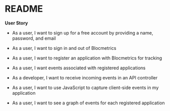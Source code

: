 # README
<b>User Story</b>
* As a user, I want to sign up for a free account by providing a name, password, and email

* As a user, I want to sign in and out of Blocmetrics

* As a user, I want to register an application with Blocmetrics for tracking

* As a user, I want events associated with registered applications

* As a developer, I want to receive incoming events in an API controller

* As a user, I want to use JavaScript to capture client-side events in my application

* As a user, I want to see a graph of events for each registered application